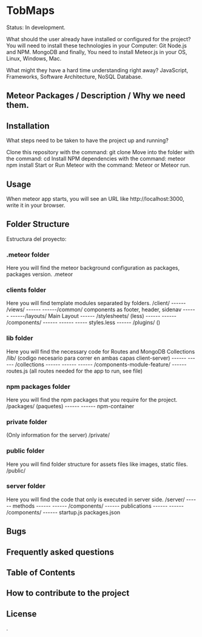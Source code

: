 # TobMaps
Status: In development.

What should the user already have installed or configured for the project?
You will need to install these technologies in your Computer:
Git
Node.js and NPM.
MongoDB
and finally, You need to install Meteor.js in your OS, Linux, Windows, Mac.

What might they have a hard time understanding right away?
JavaScript, Frameworks, Software Architecture, NoSQL Database.

## Meteor Packages / Description / Why we need them.


## Installation
What steps need to be taken to have the project up and running?

Clone this repository with the command:
git clone
Move into the folder with the command:
cd
Install NPM dependencies with the command:
meteor npm install
Start or Run Meteor with the command:
Meteor or Meteor run.

## Usage
When meteor app starts, you will see an URL like http://localhost:3000, write it in your browser.

## Folder Structure

Estructura del proyecto:
### .meteor folder
Here you will find the meteor background configuration as packages, packages version.
.meteor
### clients folder
Here you will find template modules separated by folders.
/client/
------ /views/
------ ------/common/ components as footer, header, sidenav
------ ------/layouts/ Main Layout
------ /stylesheets/ (less)
------ ------ /components/
------ ------ ----- styles.less
------ /plugins/ ()
### lib folder
Here you will find the necessary code for Routes and MongoDB Collections
/lib/ (codigo necesario para correr en ambas capas client-server)
------ ------ /collections
------ ------ ------ /components-module-feature/
------ routes.js (all routes needed for the app to run, see file)
### npm packages folder
Here you will find the npm packages that you require for the project.
/packages/ (paquetes)
------ ------ npm-container
### private folder
(Only information for the server)
/private/
### public folder
Here you will find folder structure for assets files like images, static files.
/public/
### server folder
Here you will find the code that only is executed in server side.
/server/
------ methods
------ ------ /components/
------ publications
------ ------ /components/
------ startup.js
packages.json


## Bugs

## Frequently asked questions

## Table of Contents

## How to contribute to the project


License
----
.